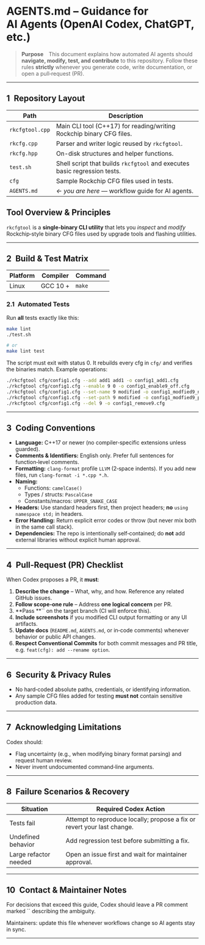 # AGENTS.md – Guidance for AI Agents (OpenAI Codex, ChatGPT, etc.)

> **Purpose** This document explains how automated AI agents should **navigate, modify, test, and contribute** to this repository. Follow these rules **strictly** whenever you generate code, write documentation, or open a pull‑request (PR).

---

## 1 Repository Layout

| Path            | Description                                                               |
| --------------- | ------------------------------------------------------------------------- |
| `rkcfgtool.cpp` | Main CLI tool (C++17) for reading/writing Rockchip binary CFG files.      |
| `rkcfg.cpp`     | Parser and writer logic reused by `rkcfgtool`. |
| `rkcfg.hpp`     | On-disk structures and helper functions. |
| `test.sh`       | Shell script that builds `rkcfgtool` and executes basic regression tests. |
| `cfg`           | Sample Rockchip CFG files used in tests. |
| `AGENTS.md`     | *← you are here* — workflow guide for AI agents.                          |

## Tool Overview & Principles

`rkcfgtool` is a **single‑binary CLI utility** that lets you *inspect* and *modify* Rockchip‑style binary CFG files used by upgrade tools and flashing utilities.

---

## 2 Build & Test Matrix

| Platform | Compiler         | Command                                         |
| -------- | ---------------- | ----------------------------------------------- |
| Linux    | GCC 10 +         | `make` |

### 2.1 Automated Tests

Run **all** tests exactly like this:

```bash
make lint
./test.sh

# or
make lint test
```

The script must exit with status 0. It rebuilds every cfg in `cfg/` and verifies the binaries match.
Example operations:

```bash
./rkcfgtool cfg/config1.cfg --add add1 add1 -o config1_add1.cfg
./rkcfgtool cfg/config1.cfg --enable 9 0 -o config1_enable9_off.cfg
./rkcfgtool cfg/config1.cfg --set-name 9 modified -o config1_modfied9_name.cfg
./rkcfgtool cfg/config1.cfg --set-path 9 modified -o config1_modfied9_path.cfg
./rkcfgtool cfg/config1.cfg --del 9 -o config1_remove9.cfg
```

---

## 3 Coding Conventions

* **Language:** C++17 or newer (no compiler‑specific extensions unless guarded).
* **Comments & Identifiers:** English only. Prefer full sentences for function‑level comments.
* **Formatting:** `clang-format` profile `LLVM` (2‑space indents). If you add new files, run `clang-format -i *.cpp *.h`.
* **Naming:**
  * Functions: `camelCase()`
  * Types / structs: `PascalCase`
  * Constants/macros: `UPPER_SNAKE_CASE`
* **Headers:** Use standard headers first, then project headers; **no** `using namespace std;` in headers.
* **Error Handling:** Return explicit error codes or throw (but never mix both in the same call stack).
* **Dependencies:** The repo is intentionally self‑contained; do **not** add external libraries without explicit human approval.

---

## 4 Pull‑Request (PR) Checklist

When Codex proposes a PR, it **must**:

1. **Describe the change** – What, why, and how. Reference any related GitHub issues.
2. **Follow scope‑one rule** – Address **one logical concern** per PR.
3. \*\*Pass \*\*\`\` on the target branch (CI will enforce this).
4. **Include screenshots** if you modified CLI output formatting or any UI artifacts.
5. **Update docs** (`README.md`, `AGENTS.md`, or in‑code comments) whenever behavior or public API changes.
6. **Respect Conventional Commits** for both commit messages and PR title, e.g. `feat(cfg): add --rename option`.

---

## 6 Security & Privacy Rules

* No hard‑coded absolute paths, credentials, or identifying information.
* Any sample CFG files added for testing **must not** contain sensitive production data.

---

## 7 Acknowledging Limitations

Codex should:

* Flag uncertainty (e.g., when modifying binary format parsing) and request human review.
* Never invent undocumented command‑line arguments.

---

## 8 Failure Scenarios & Recovery

| Situation             | Required Codex Action                                                   |
| --------------------- | ----------------------------------------------------------------------- |
| Tests fail            | Attempt to reproduce locally; propose a fix or revert your last change. |
| Undefined behavior    | Add regression test before submitting a fix.                            |
| Large refactor needed | Open an issue first and wait for maintainer approval.                   |

---

## 10 Contact & Maintainer Notes

For decisions that exceed this guide, Codex should leave a PR comment marked \`\` describing the ambiguity.

Maintainers: update this file whenever workflows change so AI agents stay in sync.

---
